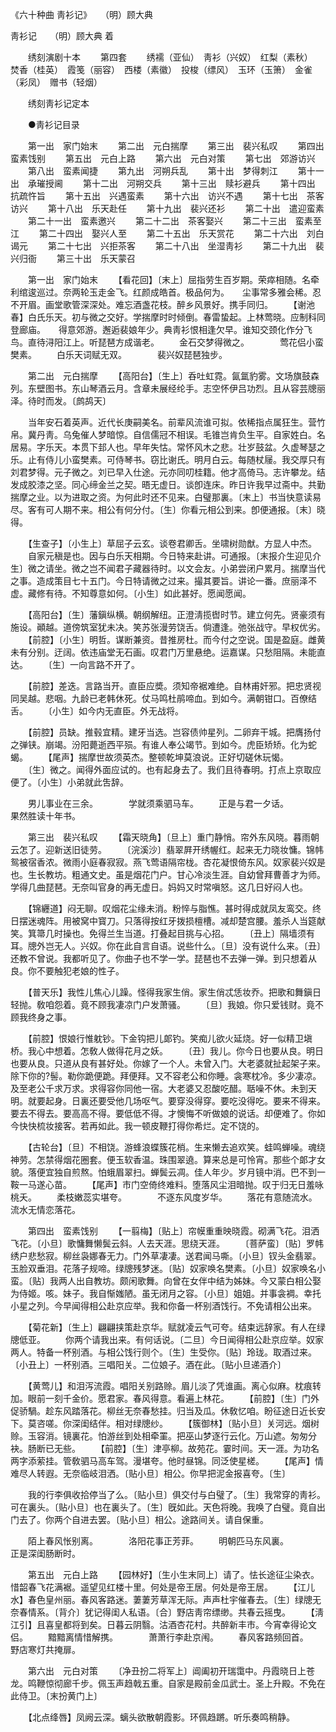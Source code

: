 <!-- { "loadSidebar": true } -->
《六十种曲 靑衫记》　　（明）顾大典

靑衫记　　（明）顾大典 着 

　　绣刻演剧十本 
　　第四套 
　　绣襦（亚仙）　靑衫（兴奴）　红梨（素秋）　焚香（桂英）　霞笺（丽容）　西楼（素徽）　投梭（缥风）　玉环（玉箫）　金雀（彩凤）　赠书（轻烟） 

　　绣刻靑衫记定本 

　　●靑衫记目录 

　　第一出　家门始末 
　　第二出　元白揣摩 
　　第三出　裴兴私叹 
　　第四出　蛮素饯别 
　　第五出　元白上路 
　　第六出　元白对策 
　　第七出　郊游访兴 
　　第八出　蛮素闻捷 
　　第九出　河朔兵乱 
　　第十出　梦得刺江 
　　第十一出　承璀授阃 
　　第十二出　河朔交兵 
　　第十三出　赎衫避兵 
　　第十四出　抗疏忤旨 
　　第十五出　兴遇蛮素 
　　第十六出　访兴不遇 
　　第十七出　茶客访兴 
　　第十八出　乐天赴任 
　　第十九出　裴兴还衫 
　　第二十出　遣迎蛮素 
　　第二十一出　蛮素邀兴 
　　第二十二出　茶客娶兴 
　　第二十三出　蛮素至江 
　　第二十四出　娶兴人至 
　　第二十五出　乐天赏花 
　　第二十六出　刘白谒元 
　　第二十七出　兴拒茶客 
　　第二十八出　坐湿靑衫 
　　第二十九出　裴兴归衙 
　　第三十出　乐天蒙召 

　　第一出　家门始末 
　　【看花回】〔末上〕屈指劳生百岁期。荣瘁相随。名牵利绾逡巡过。奈两轮玉走金飞。红颜成皓首。极品何为。　　尘事常多雅会稀。忍不开眉。画堂歌管深深处。难忘酒盏花枝。醉乡风景好。携手同归。 
　　【谢池春】白氏乐天。初与微之交好。学揣摩时时倾倒。春雷蛰起。上林莺晓。应制科同登廊庙。　　得意郊游。邂逅裴娘年少。典靑衫恨相逢欠早。谁知交颈化作分飞鸟。直待浔阳江上。听琵琶方成谐老。 
　　金石交梦得微之。　　　　莺花侣小蛮樊素。 
　　白乐天词赋无双。　　　　裴兴奴琵琶独步。 

　　第二出　元白揣摩 
　　【高阳台】〔生上〕呑吐虹霓。氤氲豹雾。文场旗鼓森列。东壁图书。东山琴酒云月。含章未展经纶手。志空怀伊吕功烈。且从容芸牕丽泽。待时而发。〔鹧鸪天〕 

　　当年安石着英声。近代长庚嗣美名。前辈风流谁可拟。依稀指点属狂生。营竹帛。冀丹靑。乌兔催人梦暗惊。自信儒冠不相误。毛锥岂肯负生平。自家姓白。名居易。字乐天。本贯下邽人也。早年失怙。常怀风木之悲。壮岁鼓盆。久虚琴瑟之乐。止有侍儿小蛮樊素。可侍琴书。窃比谢氏。明月白云。每随杖屦。我交厚只有刘君梦得。元子微之。刘已早入仕途。元亦同叨桂籍。他才高倚马。志许攀龙。结发成胶漆之坚。同心缔金兰之契。晤无虚日。谈卽连床。昨日许我早过斋中。共勤揣摩之业。以为进取之资。为何此时还不见来。白璧那裏。〔末上〕书当快意读易尽。客有可人期不来。相公有何分付。〔生〕你看元相公到来。卽便通报。〔末〕晓得。 

　　【生查子】〔小生上〕草屈子云玄。谈卷君卿舌。坐啸树勋猷。方显人中杰。 
　　自家元稹是也。因与白乐天相期。今日特来赴讲。可通报。〔末报介生迎见介生〕微之请坐。微之岂不闻君子藏器待时。以文会友。小弟尝闭户累月。揣摩当代之事。造成策目七十五门。今日特请微之过来。撮其要旨。讲论一番。庶丽泽不虚。藏修有待。不知尊意如何。〔小生〕如此甚好。愿闻愿闻。 

　　【高阳台】〔生〕藩鎭纵横。朝纲解纽。正澄淸揽辔时节。建立何先。贤豪须有施设。顚越。道傍筑室犹未决。笑苏张漫劳饶舌。倘遭逢。弛张战守。早权优劣。 
　　【前腔】〔小生〕明哲。谋断兼资。昔推房杜。而今付之空说。国是盈庭。雌黄未有分别。迂阔。依违庙堂无石画。叹君门万里悬绝。运嘉谋。只愁阻隔。未能直达。 
　　〔生〕一向言路不开了。 

　　【前腔】差迭。言路当开。直臣应奬。须知帝裾难绝。自林甫奸邪。把忠贤视同吴越。悲咽。九龄已老韩休死。仗马鸣杜鹃啼血。到如今。满朝钳口。百僚结舌。 
　　〔小生〕如今内无直臣。外无战将。 

　　【前腔】员缺。推毂宜精。建牙当选。岂容债帅星列。二卵弃干城。把膺扬付之弹铗。崩竭。汾阳薨逝西平殒。有谁人奉公竭节。到如今。虎臣矫矫。化为蛇蝎。 
　　【尾声】揣摩世故须英杰。整顿乾坤莫浪说。正好切磋休玩愒。 
　　〔生〕微之。闻得外面应试的。也有起身去了。我们且待春明。打点上京取应便了。〔小生〕小弟就此吿辞。 

　　男儿事业在三余。　　　　学就须乘驷马车。 
　　正是与君一夕话。　　　　果然胜读十年书。 

　　第三出　裴兴私叹 
　　【霜天晓角】〔旦上〕重门静悄。帘外东风晓。暮雨朝云怎了。迎新送旧徒劳。 
　　〔浣溪沙〕翡翠屛开绣幄红。起来无力晓妆慵。锦帏鸳被宿香浓。微雨小庭春寂寂。燕飞莺语隔帘栊。杏花凝恨倚东风。奴家裴兴奴是也。生长教坊。粗通文史。虽是烟花门户。甘心冷淡生涯。自幼曾拜曹善才为师。学得几曲琵琶。无奈叫官身的再无虚日。妈妈又时常嗔怒。这几日好闷人也。 

　　【锦纒道】闷无聊。叹烟花尘缘未消。粉悴与脂憔。甚时得成就凤友鸾交。终日摆迷魂阵。用被窝中寳刀。只落得按红牙拨损檀槽。减却楚宫腰。羞杀人当筵献笑。箕箒几时操也。免得兰生当道。打叠起目挑与心招。 
　　〔丑上〕隔墙须有耳。牕外岂无人。兴奴。你在此自言自语。说些什么。〔旦〕没有说什么来。〔丑〕还教不曾说。我都听见了。你曲子也不学一学。琵琶也不去弹一弹。到只想着从良。你不要触犯老娘的性子。 

　　【普天乐】我性儿焦心儿躁。怪得我家生俏。家生俏忒恁妆乔。把歌和舞鎭日轻抛。敎咱怨着。竟不顾我凄凉门户发萧骚。 
　　〔旦〕我娘。你只爱钱财。竟不顾我终身之事。 

　　【前腔】恨娘行惟躭钞。下金钩把儿郞钓。笑痴儿欲火延烧。好一似精卫塡桥。我心中想着。怎敎人做得花月之妖。 
　　〔丑〕我儿。你今日也要从良。明日也要从良。只道从良有甚好处。你嫁了一个人。未曾入门。大老婆就扯起架子来。除下你的?髻。勒你跪便跪。拜便拜。又不容老公和你睡。衾寒枕冷。多少凄凉。及至老公千求万求。求得容你同他一宿。大老婆又忍酸吃醋。聒噪不休。未到天明。就要起身。日裏还要受他几场呕气。要穿没得穿。要吃没得吃。要来不得来。要去不得去。要高高不得。要低低不得。才懊悔不听做娘的说话。却便难了。你如今快快梳妆接客。若再如此。我一顿皮鞭打得你希烂。定不饶的。 

　　【古轮台】〔旦〕不相饶。游蜂浪蝶簇花梢。生来懒去追欢笑。蛙鸣蝉噪。魂绕神劳。怎禁得烟花圈套。便玉软香温。珠围翠遶。算来总是可怜宵。那些个郞才女貌。落便宜独自煎熬。怕蛾眉翠扫。蝉鬓云凋。佳人年少。岁月镜中消。巴不到一鞍一马遂心苗。 
　　【尾声】市门空倚终难料。堕落风尘泪暗抛。叹于归无日羞咏桃夭。 
　　柔枝嫩蕊实堪夸。　　　　不逐东风度岁华。 
　　落花有意随流水。　　　　流水无情恋落花。 

　　第四出　蛮素饯别 
　　【一翦梅】〔贴上〕帘幙重重映晓霞。砌满飞花。泪洒飞花。〔小旦〕歌慵舞懒鬓云斜。人去天涯。思绕天涯。 
　　〔菩萨蛮〕〔贴〕罗帏绣户悲愁寂。柳丝袅娜春无力。门外草凄凄。送君闻马嘶。〔小旦〕钗头金翡翠。玉脸双垂泪。花落子规啼。绿牕残梦迷。〔贴〕奴家唤名樊素。〔小旦〕奴家唤名小蛮。〔贴〕我两人出自教坊。颇闲歌舞。向曾在女伴中结为姊妹。今又蒙白相公娶为侍姬。咳。妹子。我自惭媸陋。虽无闭月之容。〔小旦〕姐姐。并事衾裯。幸托小星之列。今早闻得相公赴京应举。我和你备一杯别酒饯行。不免请相公出来。 

　　【菊花新】〔生上〕翩翩挟策赴京华。赋就凌云气可夸。结束远辞家。有人在绿牕低亚。 
　　你两个请我出来。有何话说。〔二旦〕今日闻得相公赴京应举。奴家两人。特备一杯别酒。与相公饯行则个。〔生〕生受你。〔贴〕玲珑。取酒过来。〔小丑上〕一杯别酒。三唱阳关。二位娘子。酒在此。〔贴小旦递酒介〕 

　　【黄莺儿】和泪泻流霞。唱阳关别路赊。眉儿淡了凭谁画。离心似麻。枕痕转加。眼前一刻千金价。愿君家。春风得意。看遍上林花。 
　　【前腔】〔生〕门外促骄騧。趁东风踏落花。柳丝无奈春愁挂。归当及瓜。休敎忆咱。盼征途日近长安下。莫咨嗟。你深闺结伴。相对绿牕纱。 
　　【簇御林】〔贴小旦〕关河远。烟树赊。玉容消。镜裏花。怕游丝到处相牵罣。把巫山梦逐行云化。万山遮。匆匆分袂。肠断已无些。 
　　【前腔】〔生〕津亭柳。故苑花。霎时间。天一涯。为功名两字添萦挂。管敎驷马高车驾。漫堪夸。他时昼锦。同泛使星槎。 
　　【尾声】情难尽人转遐。无奈临岐泪洒。〔贴小旦〕相公。你早把泥金报喜夸。〔生〕 

　　我的行李俱收拾停当了么。〔贴小旦〕俱交付与白璧了。〔生〕我常穿的靑衫。可在裏头。〔贴小旦〕也在裏头了。〔生〕旣如此。天色将晚。我唤了白璧。竟自出门去了。你两个自进去罢。〔贴小旦〕相公。途路间关。请自保重。 

　　陌上春风怅别离。　　　　洛阳花事正芳菲。 
　　明朝匹马东风裏。　　　　正是深闺肠断时。 

　　第五出　元白上路 
　　【园林好】〔生小生末同上〕请了。怯长途征尘染衣。惜韶春飞花满裾。遥望见红楼十里。何处是帝王居。何处是帝王居。 
　　【江儿水】春色皇州丽。春风客路迷。萋萋芳草浑无际。声声杜宇催春去。〔生〕绿牕无奈春情系。〔背介〕犹记得闺人私语。〔合〕野店靑帘缥缈。共春云摇曳。 
　　【淸江引】且喜皇都将到矣。日暮云阴翳。沽酒杏花村。共醉新丰市。今宵幸得论文侣。 
　　黯黯离情惜解携。　　　　萧萧行李赴京闱。 
　　春风客路频回首。　　　　野店寒灯共掩扉。 

　　第六出　元白对策 
　　〔净丑扮二将军上〕阊阖初开瑞霭中。丹霞晓日上苍龙。鸣鞭惊彻廊千步。佩玉声趋戟五重。自家是殿前金瓜武士。圣上升殿。不免在此侍卫。〔末扮黄门上〕 

　　【北点绛唇】凤阙云深。螭头欲散朝霞影。环佩趋蹡。听乐奏鸣稍静。 

